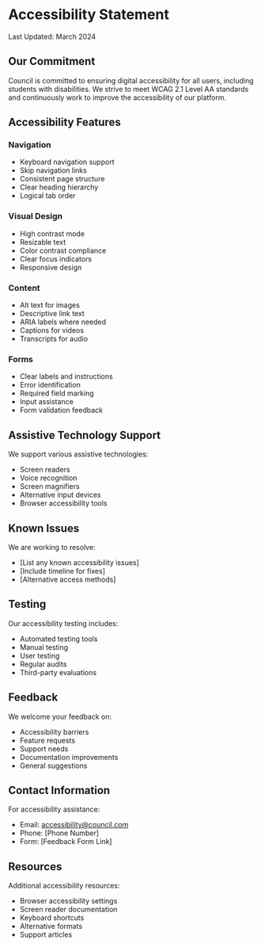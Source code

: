 # Accessibility Statement

Last Updated: March 2024

## Our Commitment

Council is committed to ensuring digital accessibility for all users, including students with disabilities. We strive to meet WCAG 2.1 Level AA standards and continuously work to improve the accessibility of our platform.

## Accessibility Features

### Navigation
- Keyboard navigation support
- Skip navigation links
- Consistent page structure
- Clear heading hierarchy
- Logical tab order

### Visual Design
- High contrast mode
- Resizable text
- Color contrast compliance
- Clear focus indicators
- Responsive design

### Content
- Alt text for images
- Descriptive link text
- ARIA labels where needed
- Captions for videos
- Transcripts for audio

### Forms
- Clear labels and instructions
- Error identification
- Required field marking
- Input assistance
- Form validation feedback

## Assistive Technology Support

We support various assistive technologies:
- Screen readers
- Voice recognition
- Screen magnifiers
- Alternative input devices
- Browser accessibility tools

## Known Issues

We are working to resolve:
- [List any known accessibility issues]
- [Include timeline for fixes]
- [Alternative access methods]

## Testing

Our accessibility testing includes:
- Automated testing tools
- Manual testing
- User testing
- Regular audits
- Third-party evaluations

## Feedback

We welcome your feedback on:
- Accessibility barriers
- Feature requests
- Support needs
- Documentation improvements
- General suggestions

## Contact Information

For accessibility assistance:
- Email: accessibility@council.com
- Phone: [Phone Number]
- Form: [Feedback Form Link]

## Resources

Additional accessibility resources:
- Browser accessibility settings
- Screen reader documentation
- Keyboard shortcuts
- Alternative formats
- Support articles 